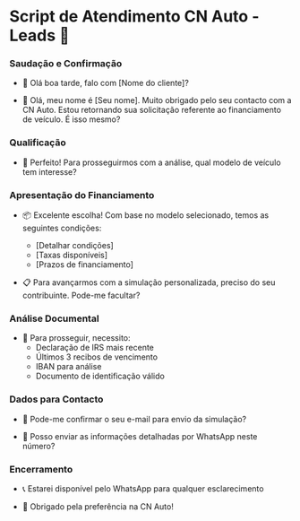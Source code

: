# Script de Atendimento CN Auto - Leads 🚗 

### Saudação e Confirmação
- 👋 Olá boa tarde, falo com [Nome do cliente]?

- 🤝 Olá, meu nome é [Seu nome]. Muito obrigado pelo seu contacto com a CN Auto. Estou retornando sua solicitação referente ao financiamento de veículo. É isso mesmo?

### Qualificação
- 📍 Perfeito! Para prosseguirmos com a análise, qual modelo de veículo tem interesse?

### Apresentação do Financiamento
- 📦 Excelente escolha! Com base no modelo selecionado, temos as seguintes condições:
  - [Detalhar condições]
  - [Taxas disponíveis]
  - [Prazos de financiamento]

- 📋 Para avançarmos com a simulação personalizada, preciso do seu contribuinte. Pode-me facultar?

### Análise Documental
- 💼 Para prosseguir, necessito:
  - Declaração de IRS mais recente
  - Últimos 3 recibos de vencimento
  - IBAN para análise
  - Documento de identificação válido

### Dados para Contacto
- 📧 Pode-me confirmar o seu e-mail para envio da simulação?

- 💬 Posso enviar as informações detalhadas por WhatsApp neste número?

### Encerramento
- 📞 Estarei disponível pelo WhatsApp para qualquer esclarecimento

- 🎉 Obrigado pela preferência na CN Auto!
